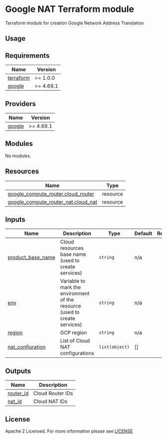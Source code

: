 # Google NAT Terraform module
Terraform module for creation Google Network Address Translation

## Usage

<!-- BEGIN_TF_DOCS -->
## Requirements
| Name                                                                      | Version   |
|---------------------------------------------------------------------------|-----------|
| <a name="requirement_terraform"></a> [terraform](#requirement\_terraform) | >= 1.0.0  |
| <a name="requirement_google"></a> [google](#requirement\_google)          | >= 4.69.1 |

## Providers
| Name                                                       | Version   |
|------------------------------------------------------------|-----------|
| <a name="provider_google"></a> [google](#provider\_google) | >= 4.69.1 |

## Modules
No modules.

## Resources
| Name                                                                                                                                     | Type     |
|------------------------------------------------------------------------------------------------------------------------------------------|----------|
| [google_compute_router.cloud_router](https://registry.terraform.io/providers/hashicorp/google/latest/docs/resources/compute_router)      | resource |
| [google_compute_router_nat.cloud_nat](https://registry.terraform.io/providers/hashicorp/google/latest/docs/resources/compute_router_nat) | resource |

## Inputs
| Name                                                                                      | Description                                                                | Type           | Default | Required |
|-------------------------------------------------------------------------------------------|----------------------------------------------------------------------------|----------------|---------|:--------:|
| <a name="input_product_base_name"></a> [product\_base\_name](#input\_product\_base\_name) | Cloud resources base name (used to create services)                        | `string`       | n/a     |    no    |
| <a name="input_env"></a> [env](#input\_env)                                               | Variable to mark the environment of the resource (used to create services) | `string`       | n/a     |    no    |
| <a name="input_region"></a> [region](#input\_region)                                      | GCP region                                                                 | `string`       | n/a     |    no    |
| <a name="input_nat_confiuration"></a> [nat\_confiuration](#input\_nat\_confiuration)      | List of Cloud NAT configurations                                           | `list(object)` | []      |   yes    |


## Outputs
| Name                                                              | Description      |
|-------------------------------------------------------------------|------------------|
| <a name="output_router_id"></a> [router\_id](#output\_router\_id) | Cloud Router IDs |
| <a name="output_nat_id"></a> [nat\_id](#output\_nat\_id)          | Cloud NAT IDs    |

<!-- END_TF_DOCS -->

## License

Apache 2 Licensed. For more information please see [LICENSE](https://github.com/data-platform-hq/terraform-google-nat/blob/main/LICENSE)
